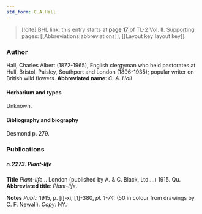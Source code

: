 ```yaml
---
std_form: C.A.Hall
---
```


> [!cite] BHL link: this entry starts at [page 17](https://www.biodiversitylibrary.org/page/33068259) of TL-2 Vol. II.
> Supporting pages: [[Abbreviations|abbreviations]], [[Layout key|layout key]].

### Author

Hall, Charles Albert (1872-1965), English clergyman who held pastorates at Hull, Bristol, Paisley, Southport and London (1896-1935); popular writer on British wild flowers. 
**Abbreviated name**: *C. A. Hall*

#### Herbarium and types

Unknown.

#### Bibliography and biography

Desmond p. 279.

### Publications

##### n.2273. Plant-life

**Title**
*Plant-life*... London (published by A. & C. Black, Ltd....) 1915. Qu.
**Abbreviated title**: *Plant-life*.

**Notes**
*Publ*.: 1915, p. \[i\]-xi, \[1\]-380, *pl. 1-74.* (50 in colour from drawings by C. F. Newall). *Copy*: NY.

